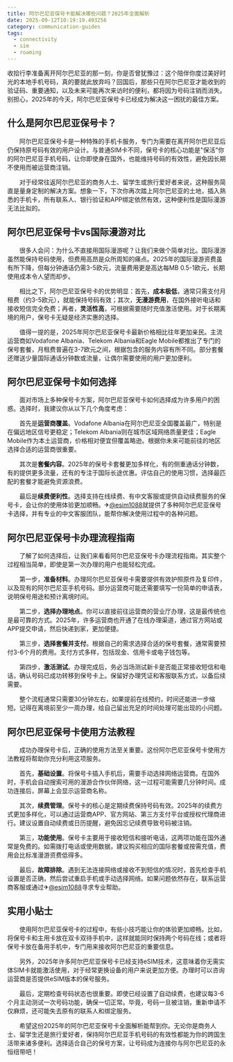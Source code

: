 ```yaml
---
title: 阿尔巴尼亚保号卡能解决哪些问题？2025年全面解析
date: 2025-09-12T10:19:19.493256
category: communication-guides
tags:
  - connectivity
  - sim
  - roaming
---
```


收拾行李准备离开阿尔巴尼亚的那一刻，你是否曾犹豫过：这个陪伴你度过美好时光的本地手机号码，真的要就此放弃吗？回国后，那些只在阿尔巴尼亚才能收到的验证码、重要通知，以及未来可能再次来访时的便利，都将因为号码注销而消失。别担心，2025年的今天，阿尔巴尼亚保号卡已经成为解决这一困扰的最佳方案。

## 什么是阿尔巴尼亚保号卡？

　　阿尔巴尼亚保号卡是一种特殊的手机卡服务，专门为需要在离开阿尔巴尼亚后仍保持原号码有效的用户设计。与普通SIM卡不同，保号卡的核心功能是"保活"你的阿尔巴尼亚手机号码，让你即使身在国外，也能维持号码的有效性，避免因长期不使用而被运营商注销。

　　对于经常往返阿尔巴尼亚的商务人士、留学生或旅行爱好者来说，这种服务简直是量身定制的解决方案。想象一下，下次你再次踏上阿尔巴尼亚的土地，插入熟悉的手机卡，所有联系人、银行验证和APP绑定依然有效，这种便利性是国际漫游无法比拟的。

## 阿尔巴尼亚保号卡vs国际漫游对比

　　很多人会问：为什么不直接用国际漫游呢？让我们来做个简单对比。国际漫游虽然能保持号码使用，但费用高昂是众所周知的痛点。2025年的国际漫游资费虽有所下降，但每分钟通话仍需3-5欧元，流量费用更是高达每MB 0.5-1欧元，长期使用成本令人望而却步。

　　相比之下，阿尔巴尼亚保号卡的优势明显：首先，**成本极低**，通常只需支付月租费（约3-5欧元），就能保持号码有效；其次，**无漫游费用**，在国外接听电话和接收短信完全免费；再者，**灵活性高**，可根据需要随时充值激活使用。对于长期离境的用户，保号卡无疑是经济实惠的选择。

　　值得一提的是，2025年阿尔巴尼亚保号卡最新价格相比往年更加亲民。主流运营商如Vodafone Albania、Telekom Albania和Eagle Mobile都推出了专门的保号套餐，月租费普遍在3-7欧元之间，根据包含的服务内容有所不同。部分套餐还赠送少量国际通话分钟数或流量，让偶尔需要使用的用户更加便利。

## 阿尔巴尼亚保号卡如何选择

　　面对市场上多种保号卡方案，阿尔巴尼亚保号卡如何选择成为许多用户的困惑。选择时，我建议你从以下几个角度考虑：

　　首先是**运营商覆盖**。Vodafone Albania在阿尔巴尼亚全国覆盖最广，特别是在偏远地区信号更稳定；Telekom Albania则在城市区域网络质量更佳；Eagle Mobile作为本土运营商，价格相对便宜但覆盖略逊。根据你未来可能前往的地区选择合适的运营商很重要。

　　其次是**套餐内容**。2025年的保号卡套餐更加多样化，有的侧重通话分钟数，有的提供更多流量，还有的专注于国际长途优惠。评估自己的使用习惯，选择最匹配的套餐才能避免资源浪费。

　　最后是**续费便利性**。选择支持在线续费、有中文客服或提供自动续费服务的保号卡，会让你的使用体验更加顺畅。✈[@esim1088](https://t.me/s/esim1088)就提供了多种阿尔巴尼亚保号卡选择，并有专业的中文客服团队，能帮你解决使用过程中的各种问题。

## 阿尔巴尼亚保号卡办理流程指南

　　了解了如何选择后，让我们来看看阿尔巴尼亚保号卡办理流程指南。其实整个过程相当简单，即使是第一次办理的用户也能轻松完成。

　　第一步，**准备材料**。办理阿尔巴尼亚保号卡需要提供有效护照原件及复印件，以及现有的阿尔巴尼亚手机号码。部分运营商可能还需要填写一份简单的申请表，说明保号用途和预计离境时间。

　　第二步，**选择办理地点**。你可以直接前往运营商的营业厅办理，这是最传统也是最可靠的方式。2025年，许多运营商也开通了在线办理渠道，通过官方网站或APP提交申请，然后快递到家，更加便捷。

　　第三步，**选择套餐并支付**。根据自己的需求选择合适的保号套餐，通常需要预付3-6个月的费用。支付方式多样，包括现金、信用卡或电子钱包等。

　　第四步，**激活测试**。办理完成后，务必当场测试新卡是否能正常接收短信和电话，确认号码已成功转移到保号卡上。保留好办理凭证和客服联系方式，以备后续需要。

　　整个流程通常只需要30分钟左右，如果提前在线预约，时间还能进一步缩短。记得在离境前至少一周办理，给自己留出充足的时间处理可能出现的小问题。

## 阿尔巴尼亚保号卡使用方法教程

　　成功办理保号卡后，正确的使用方法至关重要。这份阿尔巴尼亚保号卡使用方法教程将帮助你充分利用这项服务。

　　首先，**基础设置**。将保号卡插入手机后，需要手动选择网络运营商。在国外时，手机会自动搜索可用的漫游合作伙伴网络，这一过程可能需要几分钟时间。成功连接后，屏幕上会显示运营商名称。

　　其次，**续费管理**。保号卡的核心是定期续费保持号码有效。2025年的续费方式更加多样化，可以通过运营商APP、官方网站、第三方支付平台或授权代理商进行。建议设置自动续费或日历提醒，避免因忘记续费导致号码被注销。

　　第三，**功能使用**。保号卡主要用于接收短信和接听电话，这两项功能在国外通常是免费的。如需拨打电话或使用数据，建议购买相应的国际套餐或按需充值，费用会比标准漫游资费低得多。

　　最后，**故障排除**。遇到无法连接网络或接收不到短信的情况时，首先检查手机设置是否正确，然后尝试重启手机或手动选择网络。如果问题依然存在，联系运营商客服或通过✈[@esim1088](https://t.me/s/esim1088)寻求专业帮助。

## 实用小贴士

　　使用阿尔巴尼亚保号卡的过程中，有些小技巧能让你的体验更加顺畅。比如，将保号卡和主用卡放在双卡双待手机中，这样就能同时保持两个号码在线；或者将保号卡放在备用手机中，专门用来接收阿尔巴尼亚的重要信息。

　　另外，2025年许多阿尔巴尼亚保号卡已经支持eSIM技术，这意味着你无需实体SIM卡就能激活使用，对于经常更换设备的用户来说更加方便。办理时可以咨询运营商是否提供eSIM版本的保号服务。

　　最后，定期检查号码状态也很重要。即使已经设置了自动续费，也建议每3-6个月主动测试一次号码功能，确保一切正常。毕竟，号码一旦被注销，重新申请不仅麻烦，还可能失去原有的联系人和绑定服务。

　　希望这份2025年的阿尔巴尼亚保号卡全面解析能帮到你。无论你是商务人士、留学生还是旅行爱好者，保持阿尔巴尼亚手机号码的有效性都能为你的跨国生活带来诸多便利。选择适合自己的保号方案，让号码成为连接你与阿尔巴尼亚的永恒纽带吧！